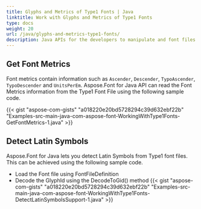 ```yaml
---
title: Glyphs and Metrics of Type1 Fonts | Java
linktitle: Work with Glyphs and Metrics of Type1 Fonts
type: docs
weight: 20
url: /java/glyphs-and-metrics-type1-fonts/
description: Java APIs for the developers to manipulate and font files. Learn the fundamentals on how to work with glyphs and metrics of Type 1 fonts within Java.
---
```

## **Get Font Metrics**
Font metrics contain information such as `Ascender`, `Descender`, `TypoAscender`, `TypoDescender` and `UnitsPerEm`. Aspose.Font for Java API can read the Font Metrics information from the Type1 Font File using the following sample code.

{{< gist "aspose-com-gists" "a018220e20bd5728294c39d632ebf22b" "Examples-src-main-java-com-aspose-font-WorkingWithType1Fonts-GetFontMetrics-1.java" >}}

## **Detect Latin Symbols**
Aspose.Font for Java lets you detect Latin Symbols from Type1 font files. This can be achieved using the following sample code.

 * Load the Font file using FontFileDefinition
 * Decode the GlyphId using the DecodeToGid() method
 {{< gist "aspose-com-gists" "a018220e20bd5728294c39d632ebf22b" "Examples-src-main-java-com-aspose-font-WorkingWithType1Fonts-DetectLatinSymbolsSupport-1.java" >}}
